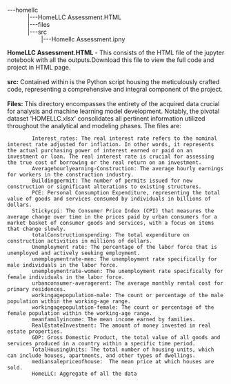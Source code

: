 ---homellc<br>
      &nbsp;&nbsp;&nbsp;&nbsp;&nbsp;&nbsp;&nbsp;&nbsp;&nbsp;&nbsp;&nbsp;&nbsp;|---HomeLLC Assessment.HTML<br>
      &nbsp;&nbsp;&nbsp;&nbsp;&nbsp;&nbsp;&nbsp;&nbsp;&nbsp;&nbsp;&nbsp;&nbsp;|---files<br>
      &nbsp;&nbsp;&nbsp;&nbsp;&nbsp;&nbsp;&nbsp;&nbsp;&nbsp;&nbsp;&nbsp;&nbsp;|---src<br>
            &nbsp;&nbsp;&nbsp;&nbsp;&nbsp;&nbsp;&nbsp;&nbsp;&nbsp;&nbsp;&nbsp;&nbsp;&nbsp;&nbsp;&nbsp;&nbsp;&nbsp;&nbsp;&nbsp;&nbsp;|---Homellc Assessment.ipny<br>

**HomeLLC Assessment.HTML** - This consists of the HTML file of the jupyter notebook with all the outputs.Download this file to view the full code and project in HTML page. <br><br>
**src:** Contained within is the Python script housing the meticulously crafted code, representing a comprehensive and integral component of the project.<br><br>
**Files:** This directory encompasses the entirety of the acquired data crucial for analysis and machine learning model development. Notably, the pivotal dataset 'HOMELLC.xlsx' consolidates all pertinent information utilized throughout the analytical and modeling phases.
The files are:<br>

            Interest_rates: The real interest rate refers to the nominal interest rate adjusted for inflation. In other words, it represents the actual purchasing power of interest earned or paid on an investment or loan. The real interest rate is crucial for assessing the true cost of borrowing or the real return on an investment.
            Averagehourlyearning-Construction: The average hourly earnings for workers in the construction industry.
            Buildingpermit: The number of permits issued for new construction or significant alterations to existing structures.
            PCE: Personal Consumption Expenditure, representing the total value of goods and services consumed by individuals in billions of dollars.
            Stickycpi: The Consumer Price Index (CPI) that measures the average change over time in the prices paid by urban consumers for a market basket of consumer goods and services, with a focus on items that change slowly.
            totalConstructionspending: The total expenditure on construction activities in millions of dollars.
            Unemployment rate: The percentage of the labor force that is unemployed and actively seeking employment.
            unemploymentrate-men: The unemployment rate specifically for male individuals in the labor force.
            unemploymentrate-women: The unemployment rate specifically for female individuals in the labor force.
            urbanconsumer-averagerent: The average monthly rental cost for primary residences.
            workingagepopulation-male: The count or percentage of the male population within the working-age range.
            workingagepopulation-female: The count or percentage of the female population within the working-age range.
            meanfamilyincome: The mean income earned by families.
            RealEstateInvestment: The amount of money invested in real estate properties.
            GDP: Gross Domestic Product, the total value of all goods and services produced in a country within a specific time period.
            TotalHousingUnits: The total number of housing units, which can include houses, apartments, and other types of dwellings.
            mediansalepriceofhouse:  The mean price at which houses are sold.
            HomeLLC: Aggregate of all the data
